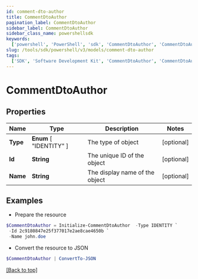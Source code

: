 ```yaml
---
id: comment-dto-author
title: CommentDtoAuthor
pagination_label: CommentDtoAuthor
sidebar_label: CommentDtoAuthor
sidebar_class_name: powershellsdk
keywords:
  ['powershell', 'PowerShell', 'sdk', 'CommentDtoAuthor', 'CommentDtoAuthor']
slug: /tools/sdk/powershell/v3/models/comment-dto-author
tags:
  ['SDK', 'Software Development Kit', 'CommentDtoAuthor', 'CommentDtoAuthor']
---
```


# CommentDtoAuthor

## Properties

| Name | Type | Description | Notes |
| --- | --- | --- | --- |
| **Type** | **Enum** [ "IDENTITY" ] | The type of object | [optional] |
| **Id** | **String** | The unique ID of the object | [optional] |
| **Name** | **String** | The display name of the object | [optional] |

## Examples

- Prepare the resource

```powershell
$CommentDtoAuthor = Initialize-CommentDtoAuthor  -Type IDENTITY `
 -Id 2c9180847e25f377017e2ae8cae4650b `
 -Name john.doe
```

- Convert the resource to JSON

```powershell
$CommentDtoAuthor | ConvertTo-JSON
```

[[Back to top]](#)
